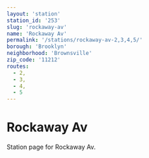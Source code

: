 ```yaml
---
layout: 'station'
station_id: '253'
slug: 'rockaway-av'
name: 'Rockaway Av'
permalink: '/stations/rockaway-av-2,3,4,5/'
borough: 'Brooklyn'
neighborhood: 'Brownsville'
zip_code: '11212'
routes:
  - 2,
  - 3,
  - 4,
  - 5
---
```

# Rockaway Av

Station page for Rockaway Av.
